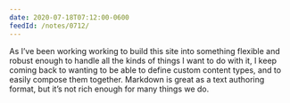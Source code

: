 ```yaml
---
date: 2020-07-18T07:12:00-0600
feedId: /notes/0712/
---
```


As I’ve been working working to build this site into something flexible and robust enough to handle all the kinds of things I want to do with it, I keep coming back to wanting to be able to define custom content types, and to easily compose them together. Markdown is great as a text authoring format, but it’s not rich enough for many things we do. 

